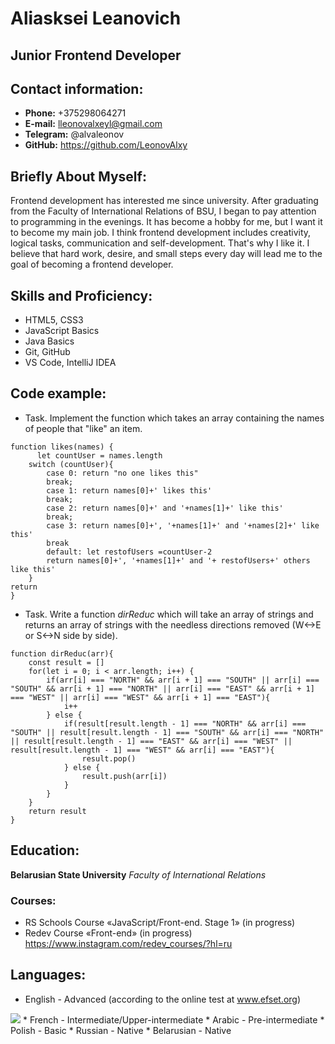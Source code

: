 # Aliasksei Leanovich
## Junior Frontend Developer
## Contact information:
* **Phone:** +375298064271
* **E-mail:** lleonovalxeyl@gmail.com
* **Telegram:** @alvaleonov
* **GitHub:** <https://github.com/LeonovAlxy>
## Briefly About Myself:
Frontend development has interested me since university. After graduating from the Faculty of International Relations of BSU, I began to pay attention to programming in the evenings. It has become a hobby for me, but I want it to become my main job. I think frontend development includes creativity, logical tasks, communication and self-development. That's why I like it. 
I believe that hard work, desire, and small steps every day will lead me to the goal of becoming a frontend developer.
## Skills and Proficiency:
* HTML5, CSS3
* JavaScript Basics
* Java Basics
* Git, GitHub
* VS Code, IntelliJ IDEA
## Code example:
* Task. Implement the function which takes an array containing the names of people that "like" an item.
```
function likes(names) {
      let countUser = names.length
    switch (countUser){
        case 0: return "no one likes this"
        break;
        case 1: return names[0]+' likes this'
        break;
        case 2: return names[0]+' and '+names[1]+' like this'
        break;
        case 3: return names[0]+', '+names[1]+' and '+names[2]+' like this'
        break
        default: let restofUsers =countUser-2
        return names[0]+', '+names[1]+' and '+ restofUsers+' others like this'
    }
return
}
```
* Task. Write a function *dirReduc* which will take an array of strings and returns an array of strings with the needless directions removed (W<->E or S<->N side by side).
```
function dirReduc(arr){
    const result = []
    for(let i = 0; i < arr.length; i++) {
        if(arr[i] === "NORTH" && arr[i + 1] === "SOUTH" || arr[i] === "SOUTH" && arr[i + 1] === "NORTH" || arr[i] === "EAST" && arr[i + 1] === "WEST" || arr[i] === "WEST" && arr[i + 1] === "EAST"){
            i++
        } else {
            if(result[result.length - 1] === "NORTH" && arr[i] === "SOUTH" || result[result.length - 1] === "SOUTH" && arr[i] === "NORTH" || result[result.length - 1] === "EAST" && arr[i] === "WEST" || result[result.length - 1] === "WEST" && arr[i] === "EAST"){
                result.pop()
            } else {
                result.push(arr[i])
            }
        }
    }
    return result
}
```
## Education:
**Belarusian State University**
*Faculty of International Relations* 
### Courses:
* RS Schools Course «JavaScript/Front-end. Stage 1» (in progress)
* Redev Course «Front-end» (in progress) <https://www.instagram.com/redev_courses/?hl=ru>
## Languages:
* English - Advanced (according to the online test at  www.efset.org)
<img src="file:///D:/images/EF_SET_Cert.png" />
* French -  Intermediate/Upper-intermediate
* Arabic - Pre-intermediate
* Polish - Basic
* Russian - Native
* Belarusian - Native


